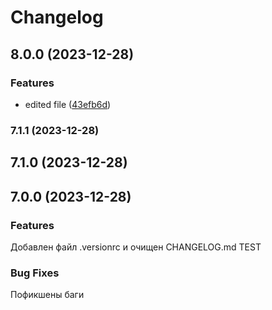 # Changelog

## 8.0.0 (2023-12-28)

### Features

-   edited file ([43efb6d](https://github.com/core-ds/test/commit/43efb6df4013bf872170a864a379f1d082a4a5f9))

### 7.1.1 (2023-12-28)

## 7.1.0 (2023-12-28)

## 7.0.0 (2023-12-28)

### Features

Добавлен файл .versionrc и очищен CHANGELOG.md TEST

### Bug Fixes

Пофикшены баги

